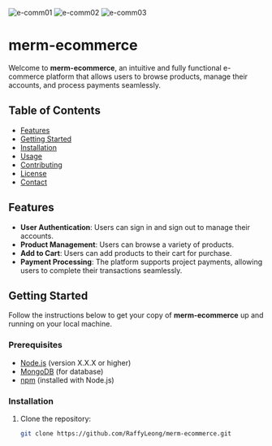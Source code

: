 
![e-comm01](https://github.com/user-attachments/assets/3c007e7c-a04f-4bfe-ad4e-a8f24dc1e22d)
![e-comm02](https://github.com/user-attachments/assets/e794467b-279b-4af7-9988-87d2c1d2750c)
![e-comm03](https://github.com/user-attachments/assets/e73580e6-92b5-4805-9de3-e49f87af8787)


# merm-ecommerce

Welcome to **merm-ecommerce**, an intuitive and fully functional e-commerce platform that allows users to browse products, manage their accounts, and process payments seamlessly.

## Table of Contents

- [Features](#features)
- [Getting Started](#getting-started)
- [Installation](#installation)
- [Usage](#usage)
- [Contributing](#contributing)
- [License](#license)
- [Contact](#contact)

## Features

- **User Authentication**: Users can sign in and sign out to manage their accounts.
- **Product Management**: Users can browse a variety of products.
- **Add to Cart**: Users can add products to their cart for purchase.
- **Payment Processing**: The platform supports project payments, allowing users to complete their transactions seamlessly.

## Getting Started

Follow the instructions below to get your copy of **merm-ecommerce** up and running on your local machine.

### Prerequisites

- [Node.js](https://nodejs.org/) (version X.X.X or higher)
- [MongoDB](https://www.mongodb.com/) (for database)
- [npm](https://www.npmjs.com/) (installed with Node.js)

### Installation

1. Clone the repository:
   ```bash
   git clone https://github.com/RaffyLeong/merm-ecommerce.git

